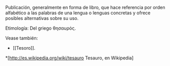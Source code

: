 Publicación, generalmente en forma de libro, que hace referencia por orden alfabético a las palabras de una lengua o lenguas concretas y ofrece posibles alternativas sobre su uso.

Etimología:
Del griego θησαυρός. 

Vease también:

* [[Tesoro]].

*[http://es.wikipedia.org/wiki/tesauro Tesauro, en Wikipedia]